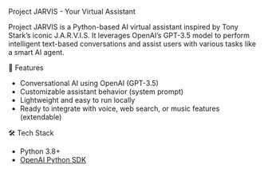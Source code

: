 Project JARVIS - Your Virtual Assistant

Project JARVIS is a Python-based AI virtual assistant inspired by Tony Stark’s iconic J.A.R.V.I.S. 
It leverages OpenAI’s GPT-3.5 model to perform intelligent text-based conversations and assist users with various tasks like a smart AI agent.

🚀 Features
- Conversational AI using OpenAI (GPT-3.5)
- Customizable assistant behavior (system prompt)
- Lightweight and easy to run locally
- Ready to integrate with voice, web search, or music features (extendable)

🛠️ Tech Stack
- Python 3.8+
- [OpenAI Python SDK](https://pypi.org/project/openai/)
